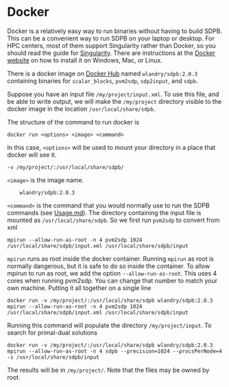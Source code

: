 # Docker

Docker is a relatively easy way to run binaries without having to
build SDPB.  This can be a convenient way to run SDPB on your laptop
or desktop.  For HPC centers, most of them support Singularity rather
than Docker, so you should read the guide for
[Singularity](Singularity.md).  There are instructions at the
[Docker website](https://www.docker.com/get-started) on how to install
it on Windows, Mac, or Linux.

There is a docker image on [Docker Hub](https://hub.docker.com/) named
`wlandry/sdpb:2.0.3` containing binaries for `scalar_blocks`,
`pvm2sdp`, `sdp2input`, and `sdpb`.

Suppose you have an input file `/my/project/input.xml`. To use this
file, and be able to write output, we will make the `/my/project`
directory visible to the docker image in the location `/usr/local/share/sdpb`.

The structure of the command to run docker is

    docker run <options> <image> <command>
    
In this case, `<options>` will be used to mount your directory in a
place that docker will see it.

    -v /my/project/:/usr/local/share/sdpb/
    
`<image>` is the image name.

        wlandry/sdpb:2.0.3

`<command>` is the command that you would normally use to run the SDPB
commands (see [Usage.md](Usage.md)).  The directory containing the
input file is mounted as `/usr/local/share/sdpb`.  So we first run `pvm2sdp` to
convert from xml

    mpirun --allow-run-as-root -n 4 pvm2sdp 1024 /usr/local/share/sdpb/input.xml /usr/local/share/sdpb/input
    
`mpirun` runs as root inside the docker container.  Running `mpirun` as
root is normally dangerous, but it is safe to do so inside the
container.  To allow mpirun to run as root, we add the option
`--allow-run-as-root`.  This uses 4 cores when running pvm2sdp.  You
can change that number to match your own machine.  Putting it all
together on a single line

    docker run -v /my/project/:/usr/local/share/sdpb wlandry/sdpb:2.0.3 mpirun --allow-run-as-root -n 4 pvm2sdp 1024 /usr/local/share/sdpb/input.xml /usr/local/share/sdpb/input

Running this command will populate the directory `/my/project/input`.
To search for primal-dual solutions

    docker run -v /my/project/:/usr/local/share/sdpb wlandry/sdpb:2.0.3 mpirun --allow-run-as-root -n 4 sdpb --precision=1024 --procsPerNode=4 -s /usr/local/share/sdpb/input

The results will be in `/my/project/`.  Note that the files may be
owned by root.
